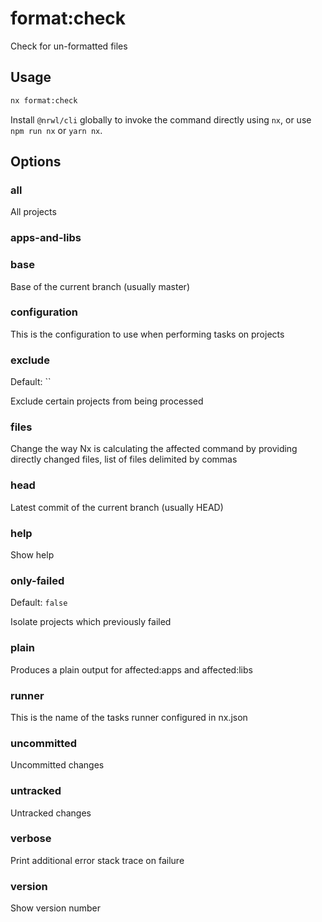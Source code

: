 # format:check

Check for un-formatted files

## Usage

```bash
nx format:check
```

Install `@nrwl/cli` globally to invoke the command directly using `nx`, or use `npm run nx` or `yarn nx`.

## Options

### all

All projects

### apps-and-libs

### base

Base of the current branch (usually master)

### configuration

This is the configuration to use when performing tasks on projects

### exclude

Default: ``

Exclude certain projects from being processed

### files

Change the way Nx is calculating the affected command by providing directly changed files, list of files delimited by commas

### head

Latest commit of the current branch (usually HEAD)

### help

Show help

### only-failed

Default: `false`

Isolate projects which previously failed

### plain

Produces a plain output for affected:apps and affected:libs

### runner

This is the name of the tasks runner configured in nx.json

### uncommitted

Uncommitted changes

### untracked

Untracked changes

### verbose

Print additional error stack trace on failure

### version

Show version number
